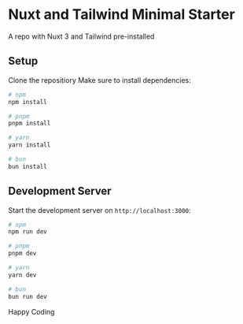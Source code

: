 # Nuxt and Tailwind Minimal Starter

A repo with Nuxt 3 and Tailwind pre-installed

## Setup

Clone the repositiory
Make sure to install dependencies:

```bash
# npm
npm install

# pnpm
pnpm install

# yarn
yarn install

# bun
bun install
```

## Development Server

Start the development server on `http://localhost:3000`:

```bash
# npm
npm run dev

# pnpm
pnpm dev

# yarn
yarn dev

# bun
bun run dev
```

Happy Coding

